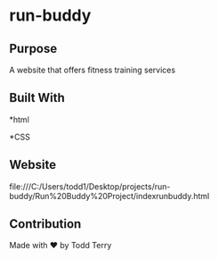 # run-buddy
## Purpose
A website that offers fitness training services

## Built With
*html

*CSS

## Website
file:///C:/Users/todd1/Desktop/projects/run-buddy/Run%20Buddy%20Project/indexrunbuddy.html

## Contribution
Made with ❤️ by Todd Terry

